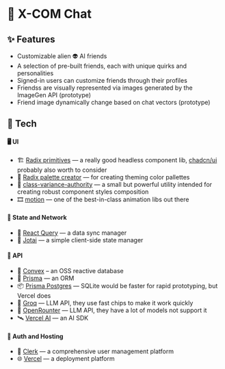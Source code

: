 # 💬 X-COM Chat

## ✨ Features

- Customizable alien 👽 AI friends
- A selection of pre-built friends, each with unique quirks and personalities
- Signed-in users can customize friends through their profiles
- Friendss are visually represented via images generated by the ImageGen API (prototype)
- Friend image dynamically change based on chat vectors (prototype)

## 🔧 Tech

#### 🖥️ UI

- 🏗️ [Radix primitives](https://www.radix-ui.com/) — a really good headless component lib,
  [chadcn/ui](https://ui.shadcn.com/) probably also worth to consider
- 🎨 [Radix palette creator](https://www.radix-ui.com/colors/custom) — for creating theming color pallettes
- 💈 [class-variance-authority](https://beta.cva.style/) — a small but powerful utility intended for creating robust
  component styles composition
- 🎞️ [motion](https://motion.dev/) — one of the best-in-class animation libs out there

#### 🛜 State and Network

- 🛞 [React Query](https://tanstack.com/query/latest) — a data sync manager
- 👻 [Jotai](https://jotai.org/) — a simple client-side state manager

#### 📡 API

- 🧪 [Convex](https://www.convex.dev/) – an OSS reactive database
- 🔎 [Prisma](https://www.prisma.io) — an ORM
- 📦 [Prisma Postgres](https://www.prisma.io/postgres) — SQLite would be faster for rapid prototyping, but Vercel does
- 🚪 [Groq](https://groq.com/) — LLM API, they use fast chips to make it work quickly
- 🚪 [OpenRounter](https://openrouter.ai/) — LLM API, they have a lot of models not support it
- 🛰️ [Vercel AI](https://vercel.com/ai) — an AI SDK

#### 🔑 Auth and Hosting

- 🔐 [Clerk](https://clerk.com) — a comprehensive user management platform
- 🌐 [Vercel](https://vercel.com) — a deployment platform
